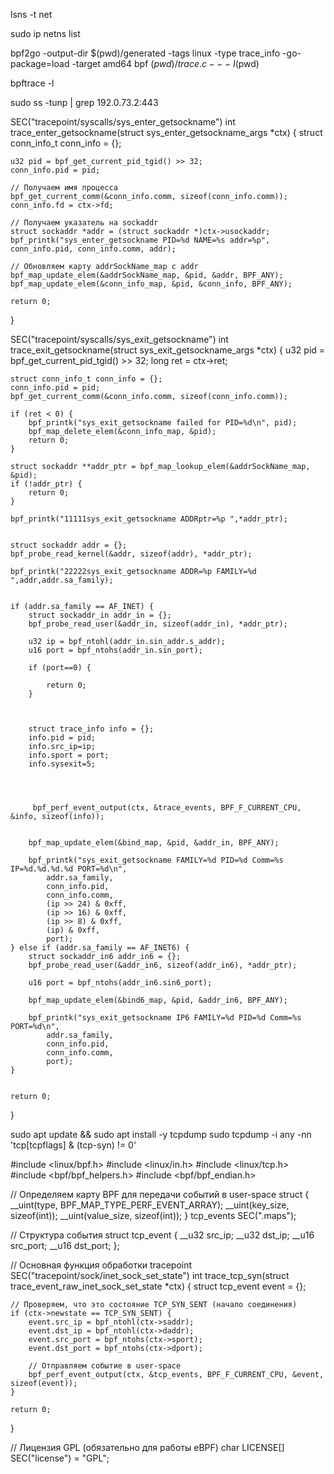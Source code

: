 lsns -t net


sudo ip netns list


bpf2go -output-dir $(pwd)/generated -tags linux -type trace_info -go-package=load -target amd64 bpf $(pwd)/trace.c -- -I$(pwd)

bpftrace -l

sudo ss -tunp | grep 192.0.73.2:443


SEC("tracepoint/syscalls/sys_enter_getsockname")
int trace_enter_getsockname(struct sys_enter_getsockname_args *ctx) {
    struct conn_info_t conn_info = {};

    u32 pid = bpf_get_current_pid_tgid() >> 32;
    conn_info.pid = pid;

    // Получаем имя процесса
    bpf_get_current_comm(&conn_info.comm, sizeof(conn_info.comm));
    conn_info.fd = ctx->fd;

    // Получаем указатель на sockaddr
    struct sockaddr *addr = (struct sockaddr *)ctx->usockaddr;
    bpf_printk("sys_enter_getsockname PID=%d NAME=%s addr=%p", conn_info.pid, conn_info.comm, addr);

    // Обновляем карту addrSockName_map с addr
    bpf_map_update_elem(&addrSockName_map, &pid, &addr, BPF_ANY);
    bpf_map_update_elem(&conn_info_map, &pid, &conn_info, BPF_ANY);

    return 0;
}

SEC("tracepoint/syscalls/sys_exit_getsockname")
int trace_exit_getsockname(struct sys_exit_getsockname_args *ctx) {
    u32 pid = bpf_get_current_pid_tgid() >> 32;
    long ret = ctx->ret;

    

    struct conn_info_t conn_info = {};
    conn_info.pid = pid;
    bpf_get_current_comm(&conn_info.comm, sizeof(conn_info.comm));

    if (ret < 0) {
        bpf_printk("sys_exit_getsockname failed for PID=%d\n", pid);
        bpf_map_delete_elem(&conn_info_map, &pid);
        return 0;
    }

    struct sockaddr **addr_ptr = bpf_map_lookup_elem(&addrSockName_map, &pid);
    if (!addr_ptr) {
        return 0;
    }

    bpf_printk("11111sys_exit_getsockname ADDRptr=%p ",*addr_ptr);


    struct sockaddr addr = {};
    bpf_probe_read_kernel(&addr, sizeof(addr), *addr_ptr);  

    bpf_printk("22222sys_exit_getsockname ADDR=%p FAMILY=%d ",addr,addr.sa_family);


    if (addr.sa_family == AF_INET) {
        struct sockaddr_in addr_in = {};
        bpf_probe_read_user(&addr_in, sizeof(addr_in), *addr_ptr);

        u32 ip = bpf_ntohl(addr_in.sin_addr.s_addr);
        u16 port = bpf_ntohs(addr_in.sin_port);

        if (port==0) {

            return 0;
        }
        


        struct trace_info info = {};
        info.pid = pid;
        info.src_ip=ip;
        info.sport = port;
        info.sysexit=5;
      



         bpf_perf_event_output(ctx, &trace_events, BPF_F_CURRENT_CPU, &info, sizeof(info));


        bpf_map_update_elem(&bind_map, &pid, &addr_in, BPF_ANY);

        bpf_printk("sys_exit_getsockname FAMILY=%d PID=%d Comm=%s IP=%d.%d.%d.%d PORT=%d\n",
            addr.sa_family,
            conn_info.pid,
            conn_info.comm,
            (ip >> 24) & 0xff,
            (ip >> 16) & 0xff,
            (ip >> 8) & 0xff,
            (ip) & 0xff,
            port);  
    } else if (addr.sa_family == AF_INET6) {
        struct sockaddr_in6 addr_in6 = {};
        bpf_probe_read_user(&addr_in6, sizeof(addr_in6), *addr_ptr);

        u16 port = bpf_ntohs(addr_in6.sin6_port);

        bpf_map_update_elem(&bind6_map, &pid, &addr_in6, BPF_ANY);

        bpf_printk("sys_exit_getsockname IP6 FAMILY=%d PID=%d Comm=%s PORT=%d\n",
            addr.sa_family,
            conn_info.pid,
            conn_info.comm,
            port);  
    }

  
    return 0;
}


sudo apt update && sudo apt install -y tcpdump
sudo tcpdump -i any -nn 'tcp[tcpflags] & (tcp-syn) != 0'

#include <linux/bpf.h>
#include <linux/in.h>
#include <linux/tcp.h>
#include <bpf/bpf_helpers.h>
#include <bpf/bpf_endian.h>

// Определяем карту BPF для передачи событий в user-space
struct {
    __uint(type, BPF_MAP_TYPE_PERF_EVENT_ARRAY);
    __uint(key_size, sizeof(int));
    __uint(value_size, sizeof(int));
} tcp_events SEC(".maps");

// Структура события
struct tcp_event {
    __u32 src_ip;
    __u32 dst_ip;
    __u16 src_port;
    __u16 dst_port;
};

// Основная функция обработки tracepoint
SEC("tracepoint/sock/inet_sock_set_state")
int trace_tcp_syn(struct trace_event_raw_inet_sock_set_state *ctx) {
    struct tcp_event event = {};

    // Проверяем, что это состояние TCP_SYN_SENT (начало соединения)
    if (ctx->newstate == TCP_SYN_SENT) {
        event.src_ip = bpf_ntohl(ctx->saddr);
        event.dst_ip = bpf_ntohl(ctx->daddr);
        event.src_port = bpf_ntohs(ctx->sport);
        event.dst_port = bpf_ntohs(ctx->dport);

        // Отправляем событие в user-space
        bpf_perf_event_output(ctx, &tcp_events, BPF_F_CURRENT_CPU, &event, sizeof(event));
    }

    return 0;
}

// Лицензия GPL (обязательно для работы eBPF)
char LICENSE[] SEC("license") = "GPL";



